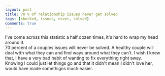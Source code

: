 ```yaml
---
layout: post
title: 70 % of relationship issues never get solved
tags: [shocked, issues, never, solved]
comments: true
---
```

I've come across this statistic a half dozen times, it's hard to wrap my head around it.    
70 percent of a couples issues will never be solved. A healthy couple will deal wtth what they can and find ways around what they can't.
I wish I knew that, I have a very bad habit of wanting to fix everything right away. 
Knowing I could just let things go and that it didn't mean I didn't love her, would have made somethigns much easier.
 